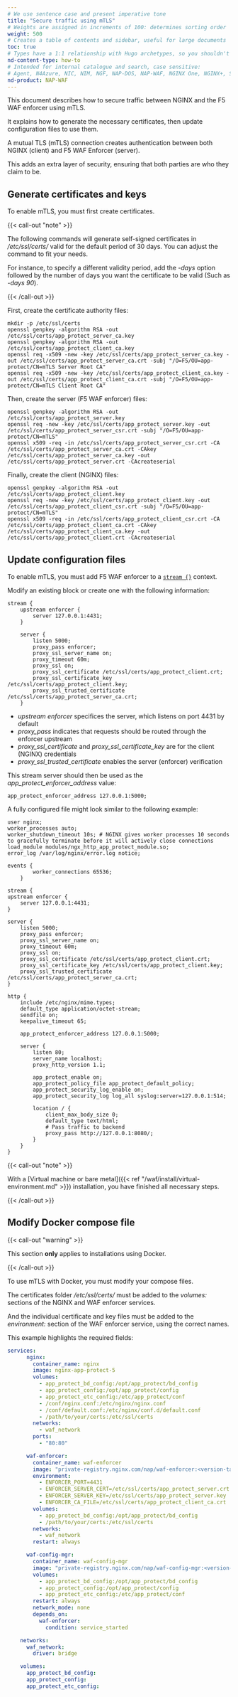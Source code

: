 ```yaml
---
# We use sentence case and present imperative tone
title: "Secure traffic using mTLS"
# Weights are assigned in increments of 100: determines sorting order
weight: 500
# Creates a table of contents and sidebar, useful for large documents
toc: true
# Types have a 1:1 relationship with Hugo archetypes, so you shouldn't need to change this
nd-content-type: how-to
# Intended for internal catalogue and search, case sensitive:
# Agent, N4Azure, NIC, NIM, NGF, NAP-DOS, NAP-WAF, NGINX One, NGINX+, Solutions, Unit
nd-product: NAP-WAF
---
```


This document describes how to secure traffic between NGINX and the F5 WAF enforcer using mTLS.

It explains how to generate the necessary certificates, then update configuration files to use them.

A mutual TLS (mTLS) connection creates authentication between both NGINX (client) and F5 WAF Enforcer (server). 

This adds an extra layer of security, ensuring that both parties are who they claim to be.

## Generate certificates and keys

To enable mTLS, you must first create certificates.

{{< call-out "note" >}}

The following commands will generate self-signed certificates in _/etc/ssl/certs/_ valid for the default period of 30 days. You can adjust the command to fit your needs. 

For instance, to specify a different validity period, add the _-days_ option followed by the number of days you want the certificate to be valid (Such as _-days 90_).

{{< /call-out >}}

First, create the certificate authority files:

```shell
mkdir -p /etc/ssl/certs
openssl genpkey -algorithm RSA -out /etc/ssl/certs/app_protect_server_ca.key
openssl genpkey -algorithm RSA -out /etc/ssl/certs/app_protect_client_ca.key
openssl req -x509 -new -key /etc/ssl/certs/app_protect_server_ca.key -out /etc/ssl/certs/app_protect_server_ca.crt -subj "/O=F5/OU=app-protect/CN=mTLS Server Root CA"
openssl req -x509 -new -key /etc/ssl/certs/app_protect_client_ca.key -out /etc/ssl/certs/app_protect_client_ca.crt -subj "/O=F5/OU=app-protect/CN=mTLS Client Root CA"
```

Then, create the server (F5 WAF enforcer) files:

```shell
openssl genpkey -algorithm RSA -out /etc/ssl/certs/app_protect_server.key
openssl req -new -key /etc/ssl/certs/app_protect_server.key -out /etc/ssl/certs/app_protect_server_csr.crt -subj "/O=F5/OU=app-protect/CN=mTLS"
openssl x509 -req -in /etc/ssl/certs/app_protect_server_csr.crt -CA /etc/ssl/certs/app_protect_server_ca.crt -CAkey /etc/ssl/certs/app_protect_server_ca.key -out /etc/ssl/certs/app_protect_server.crt -CAcreateserial
```

Finally, create the client (NGINX) files:

```shell
openssl genpkey -algorithm RSA -out /etc/ssl/certs/app_protect_client.key
openssl req -new -key /etc/ssl/certs/app_protect_client.key -out /etc/ssl/certs/app_protect_client_csr.crt -subj "/O=F5/OU=app-protect/CN=mTLS"
openssl x509 -req -in /etc/ssl/certs/app_protect_client_csr.crt -CA /etc/ssl/certs/app_protect_client_ca.crt -CAkey /etc/ssl/certs/app_protect_client_ca.key -out /etc/ssl/certs/app_protect_client.crt -CAcreateserial
```

## Update configuration files

To enable mTLS, you must add F5 WAF enforcer to a [`stream {}`](https://nginx.org/en/docs/stream/ngx_stream_core_module.html#stream) context.

Modify an existing block or create one with the following information:

```nginx {hl_lines=[3, 8, 12, 13, 14]}
stream {
    upstream enforcer {
        server 127.0.0.1:4431;
    }

    server {
        listen 5000;
        proxy_pass enforcer;
        proxy_ssl_server_name on;
        proxy_timeout 60m;
        proxy_ssl on;
        proxy_ssl_certificate /etc/ssl/certs/app_protect_client.crt;
        proxy_ssl_certificate_key /etc/ssl/certs/app_protect_client.key;
        proxy_ssl_trusted_certificate /etc/ssl/certs/app_protect_server_ca.crt;
    }
```

- _upstream enforcer_ specifices the server, which listens on port 4431 by default
- _proxy_pass_ indicates that requests should be routed through the enforcer upstream
- _proxy_ssl_certificate_ and _proxy_ssl_certificate_key_ are for the client (NGINX) credentials
- _proxy_ssl_trusted_certificate_ enables the server (enforcer) verification

This stream server should then be used as the _app_protect_enforcer_address_ value:

```shell
app_protect_enforcer_address 127.0.0.1:5000;
```

A fully configured file might look similar to the following example:

```nginx {hl_lines=[12,13,14, 18, 22, 23, 24, 33]}
user nginx;
worker_processes auto;
worker_shutdown_timeout 10s; # NGINX gives worker processes 10 seconds to gracefully terminate before it will actively close connections
load_module modules/ngx_http_app_protect_module.so;
error_log /var/log/nginx/error.log notice;

events {
        worker_connections 65536;
    }

stream {
upstream enforcer {
    server 127.0.0.1:4431;
}

server {
    listen 5000;
    proxy_pass enforcer;
    proxy_ssl_server_name on;
    proxy_timeout 60m;
    proxy_ssl on;
    proxy_ssl_certificate /etc/ssl/certs/app_protect_client.crt;
    proxy_ssl_certificate_key /etc/ssl/certs/app_protect_client.key;
    proxy_ssl_trusted_certificate /etc/ssl/certs/app_protect_server_ca.crt;
}

http {
    include /etc/nginx/mime.types;
    default_type application/octet-stream;
    sendfile on;
    keepalive_timeout 65;

    app_protect_enforcer_address 127.0.0.1:5000;

    server {
        listen 80;
        server_name localhost;
        proxy_http_version 1.1;

        app_protect_enable on;
        app_protect_policy_file app_protect_default_policy;
        app_protect_security_log_enable on;
        app_protect_security_log log_all syslog:server=127.0.0.1:514;

        location / {
            client_max_body_size 0;
            default_type text/html;
            # Pass traffic to backend
            proxy_pass http://127.0.0.1:8080/;
        }
    }
}
```

{{< call-out "note" >}}

With a [Virtual machine or bare metal]({{< ref "/waf/install/virtual-environment.md" >}}) installation, you have finished all necessary steps.

{{< /call-out >}}

## Modify Docker compose file

{{< call-out "warning" >}}

This section **only** applies to installations using Docker.

{{< /call-out >}}

To use mTLS with Docker, you must modify your compose files.

The certificates folder _/etc/ssl/certs/_ must be added to the _volumes:_ sections of the NGINX and WAF enforcer services.

And the individual certificate and key files must be added to the _environment:_ section of the WAF enforcer service, using the correct names.

This example highlights the required fields:

```yaml {hl_lines=[11, 22, 23, 24, 27]}
services:
	  nginx:
	    container_name: nginx
	    image: nginx-app-protect-5
	    volumes:
	      - app_protect_bd_config:/opt/app_protect/bd_config
	      - app_protect_config:/opt/app_protect/config
	      - app_protect_etc_config:/etc/app_protect/conf
	      - /conf/nginx.conf:/etc/nginx/nginx.conf
	      - /conf/default.conf:/etc/nginx/conf.d/default.conf 
	      - /path/to/your/certs:/etc/ssl/certs
	    networks:
	      - waf_network
	    ports:
	      - "80:80"

	  waf-enforcer:
	    container_name: waf-enforcer
	    image: "private-registry.nginx.com/nap/waf-enforcer:<version-tag>"
	    environment:
	      - ENFORCER_PORT=4431
	      - ENFORCER_SERVER_CERT=/etc/ssl/certs/app_protect_server.crt
	      - ENFORCER_SERVER_KEY=/etc/ssl/certs/app_protect_server.key
	      - ENFORCER_CA_FILE=/etc/ssl/certs/app_protect_client_ca.crt
	    volumes:
	      - app_protect_bd_config:/opt/app_protect/bd_config
	      - /path/to/your/certs:/etc/ssl/certs
	    networks:
	      - waf_network
	    restart: always

	  waf-config-mgr:
	    container_name: waf-config-mgr
	    image: "private-registry.nginx.com/nap/waf-config-mgr:<version-tag>"
	    volumes:
	      - app_protect_bd_config:/opt/app_protect/bd_config
	      - app_protect_config:/opt/app_protect/config
	      - app_protect_etc_config:/etc/app_protect/conf
	    restart: always
	    network_mode: none
	    depends_on:
	      waf-enforcer:
	        condition: service_started

	networks:
	  waf_network:
	    driver: bridge

	volumes:
	  app_protect_bd_config:
	  app_protect_config:
	  app_protect_etc_config:
```

